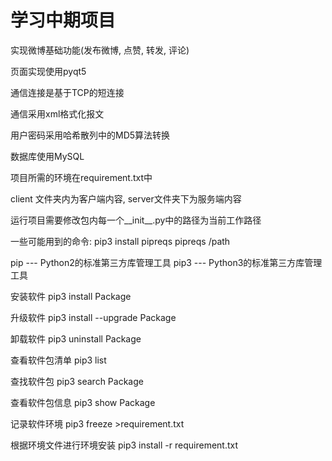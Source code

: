 # 学习中期项目
实现微博基础功能(发布微博, 点赞, 转发, 评论)

页面实现使用pyqt5

通信连接是基于TCP的短连接

通信采用xml格式化报文

用户密码采用哈希散列中的MD5算法转换

数据库使用MySQL

项目所需的环境在requirement.txt中

client 文件夹内为客户端内容, server文件夹下为服务端内容

运行项目需要修改包内每一个__init__.py中的路径为当前工作路径

一些可能用到的命令:
pip3 install pipreqs
pipreqs /path

pip --- Python2的标准第三方库管理工具
pip3 --- Python3的标准第三方库管理工具

安装软件
pip3 install Package

升级软件
pip3 install --upgrade Package

卸载软件
pip3 uninstall Package

查看软件包清单
pip3 list

查找软件包
pip3 search Package

查看软件包信息
pip3 show Package

记录软件环境
pip3 freeze >requirement.txt

根据环境文件进行环境安装
pip3 install -r requirement.txt
